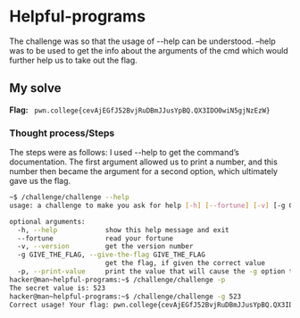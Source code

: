 
# Helpful-programs
The challenge was so that the usage  of --help can be understood. –help was to be used to get the info about the arguments of the cmd which 
would further help us to take out the flag. 


## My solve
**Flag:** ` pwn.college{cevAjEGfJ52BvjRuDBmJJusYpBQ.QX3IDO0wiN5gjNzEzW}`

### Thought process/Steps
The steps were as follows: I used --help to get the command’s documentation. The first argument allowed us to print a number, 
and this number then became the argument for a second option, which ultimately gave us the flag.


```bash
~$ /challenge/challenge --help
usage: a challenge to make you ask for help [-h] [--fortune] [-v] [-g GIVE_THE_FLAG] [-p]

optional arguments:
  -h, --help            show this help message and exit
  --fortune             read your fortune
  -v, --version         get the version number
  -g GIVE_THE_FLAG, --give-the-flag GIVE_THE_FLAG
                        get the flag, if given the correct value
  -p, --print-value     print the value that will cause the -g option to give you the flag
hacker@man~helpful-programs:~$ /challenge/challenge -p
The secret value is: 523
hacker@man~helpful-programs:~$ /challenge/challenge -g 523
Correct usage! Your flag: pwn.college{cevAjEGfJ52BvjRuDBmJJusYpBQ.QX3IDO0wiN5gjNzEzW}```

